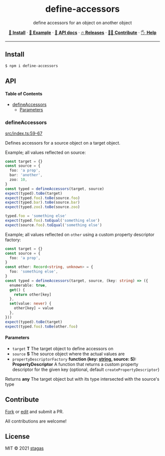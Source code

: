 <h1 align="center">define-accessors</h1>

<p align="center">
define accessors for an object on another object
</p>

<p align="center">
   <a href="#install">        🔧 <strong>Install</strong></a>
 · <a href="#example">        🧩 <strong>Example</strong></a>
 · <a href="#api">            📜 <strong>API docs</strong></a>
 · <a href="https://github.com/stagas/define-accessors/releases"> 🔥 <strong>Releases</strong></a>
 · <a href="#contribute">     💪🏼 <strong>Contribute</strong></a>
 · <a href="https://github.com/stagas/define-accessors/issues">   🖐️ <strong>Help</strong></a>
</p>

***

## Install

```sh
$ npm i define-accessors
```

## API

<!-- Generated by documentation.js. Update this documentation by updating the source code. -->

#### Table of Contents

*   [defineAccessors](#defineaccessors)
    *   [Parameters](#parameters)

### defineAccessors

[src/index.ts:59-67](https://github.com/stagas/define-accessors/blob/4cf856974916f66bc4b13c8bbfaede18fc7d420d/src/index.ts#L59-L67 "Source code on GitHub")

Defines accessors for a source object on a target object.

Example; all values reflected on source:

```ts
const target = {}
const source = {
  foo: 'a prop',
  bar: 'another',
  zoo: 10,
}
const typed = defineAccessors(target, source)
expect(typed).toBe(target)
expect(typed.foo).toBe(source.foo)
expect(typed.bar).toBe(source.bar)
expect(typed.zoo).toBe(source.zoo)

typed.foo = 'something else'
expect(typed.foo).toEqual('something else')
expect(source.foo).toEqual('something else')
```

Example; all values reflected on `other` using a custom property descriptor factory:

```ts
const target = {}
const source = {
  foo: 'a prop',
}
const other: Record<string, unknown> = {
  foo: 'something else',
}
const typed = defineAccessors(target, source, (key: string) => ({
  enumerable: true,
  get() {
    return other[key]
  },
  set(value: never) {
    other[key] = value
  },
}))
expect(typed).toBe(target)
expect(typed.foo).toBe(other.foo)
```

#### Parameters

*   `target` **T** The target object to define accessors on
*   `source` **S** The source object where the actual values are
*   `propertyDescriptorFactory` **function (key: [string](https://developer.mozilla.org/docs/Web/JavaScript/Reference/Global_Objects/String), source: S): PropertyDescriptor** A function that returns a custom property descriptor for the given key&#x20;(optional, default `createPropertyDescriptor`)

Returns **any** The target object but with its type intersected with the source's type

## Contribute

[Fork](https://github.com/stagas/define-accessors/fork) or
[edit](https://github.dev/stagas/define-accessors) and submit a PR.

All contributions are welcome!

## License

MIT © 2021
[stagas](https://github.com/stagas)
